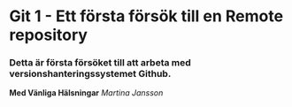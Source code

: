 # Git 1 - Ett första försök till en Remote repository
### Detta är första försöket till att arbeta med versionshanteringssystemet Github.
**Med Vänliga Hälsningar**
_Martina Jansson_

